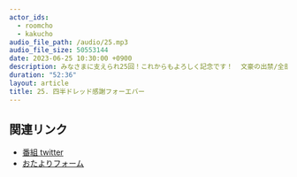 ```yaml
---
actor_ids:
  - roomcho
  - kakucho
audio_file_path: /audio/25.mp3
audio_file_size: 50553144
date: 2023-06-25 10:30:00 +0900
description: みなさまに支えられ25回！これからもよろしく記念です！  文豪の出禁/全部低気圧のせいだ/魔剤ロキソニン/ジャパンオープンベスト4/LUUPで家バレ/ラジオ体操を知らない子どもたち/アイドリング藤井聡太/感謝のお便り一万通/やっぱりミリオンダウトは神ゲー/パートナーへのありがとう/感情を伝えていこう/右に同チーです
duration: "52:36"
layout: article
title: 25. 四半ドレッド感謝フォーエバー
---
```


## 関連リンク

- [番組 twitter](https://twitter.com/migikarachi)
- [おたよりフォーム](https://docs.google.com/forms/d/e/1FAIpQLSfCo_pOeUstqHMCWlYCWiUV7CNOls7UOgEKgCIMOYv2IbasfA/viewform)

